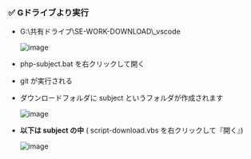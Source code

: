 ### ✅ Gドライブより実行
- G:\共有ドライブ\SE-WORK-DOWNLOAD\\_vscode

  ![image](https://github.com/winofsql/subject-230510/assets/1501327/1bbfdcbe-cf95-4e31-befb-3382ff057046)
  
- php-subject.bat を右クリックして開く 
- git が実行される
- ダウンロードフォルダに subject というフォルダが作成されます

  ![image](https://github.com/winofsql/subject-230510/assets/1501327/373f772b-a518-4264-bee4-1de4d9f9ad00)
  
- **以下は subject の中** ( script-download.vbs を右クリックして『開く』)

  ![image](https://github.com/winofsql/subject-230510/assets/1501327/44c9cc9d-ff69-41d2-a1b7-b16f8252b735)
  
